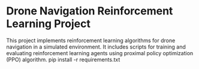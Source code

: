 # Drone Navigation Reinforcement Learning Project

This project implements reinforcement learning algorithms for drone navigation in a simulated environment. It includes scripts for training and evaluating reinforcement learning agents using proximal policy optimization (PPO) algorithm.
pip install -r requirements.txt
